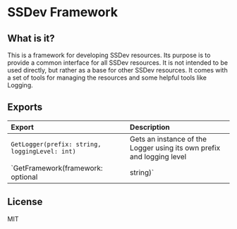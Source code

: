 # SSDev Framework

## What is it?
This is a framework for developing SSDev resources. Its purpose is to provide a common interface for all SSDev resources. It is not intended to be used directly, but rather as a base for other SSDev resources.
It comes with a set of tools for managing the resources and some helpful tools like Logging.

## Exports
| Export | Description |
|:-------|:------------|
| `GetLogger(prefix: string, loggingLevel: int)` | Gets an instance of the Logger using its own prefix and logging level |
| `GetFramework(framework: optional|string)` | If an active framework was found you can call this parameterless. Else you can provide a framework name to get the core framework object. E.G. for es_extended it will provide you the ESX object on both client & server side |

## License
MIT